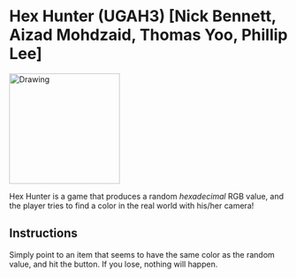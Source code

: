 # Hex Hunter (UGAH3) [Nick Bennett, Aizad Mohdzaid, Thomas Yoo, Phillip Lee]
<img src="Screenshot_20180211-040638.png =250x" alt="Drawing" style="width: 200px;"/>


Hex Hunter is a game that produces a random *hexadecimal* RGB value, and the player tries to find a color in the real world with his/her camera! 

## Instructions
Simply point to an item that seems to have the same color as the random value, and hit the button. If you lose, nothing will happen.
